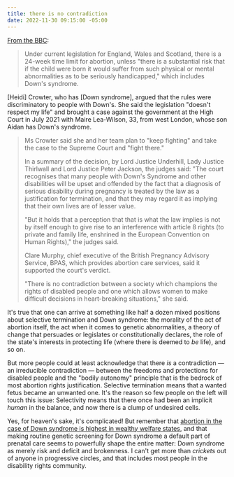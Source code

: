 ```yaml
---
title: there is no contradiction
date: 2022-11-30 09:15:00 -05:00
---
```


[From the BBC](https://www.bbc.com/news/disability-63744073):

>Under current legislation for England, Wales and Scotland, there is a 24-week time limit for abortion, unless "there is a substantial risk that if the child were born it would suffer from such physical or mental abnormalities as to be seriously handicapped," which includes Down's syndrome.
>
[Heidi] Crowter, who has [Down syndrome], argued that the rules were discriminatory to people with Down's. She said the legislation "doesn't respect my life" and brought a case against the government at the High Court in July 2021 with Maire Lea-Wilson, 33, from west London, whose son Aidan has Down's syndrome.
>
>Ms Crowter said she and her team plan to "keep fighting" and take the case to the Supreme Court and "fight there."
>
>In a summary of the decision, by Lord Justice Underhill, Lady Justice Thirlwall and Lord Justice Peter Jackson, the judges said: "The court recognises that many people with Down's Syndrome and other disabilities will be upset and offended by the fact that a diagnosis of serious disability during pregnancy is treated by the law as a justification for termination, and that they may regard it as implying that their own lives are of lesser value.
>
>"But it holds that a perception that that is what the law implies is not by itself enough to give rise to an interference with article 8 rights (to private and family life, enshrined in the European Convention on Human Rights)," the judges said.
>
>Clare Murphy, chief executive of the British Pregnancy Advisory Service, BPAS, which provides abortion care services, said it supported the court's verdict.
>
>"There is no contradiction between a society which champions the rights of disabled people and one which allows women to make difficult decisions in heart-breaking situations," she said.

It's true that one can arrive at something like half a dozen mixed positions about selective termination and Down syndrome: the morality of the act of abortion itself, the act when it comes to genetic abnormalities, a theory of change that persuades or legislates or constitutionally declares, the role of the state's interests in protecting life (where there is deemed to *be* life), and so on. 

But more people could at least acknowledge that there *is* a contradiction — an irreducible contradiction — between the freedoms and protections for disabled people and the "bodily autonomy" principle that is the bedrock of most abortion rights justification. Selective termination means that a wanted fetus became an unwanted one. It's the reason so few people on the left will touch this issue: Selectivity means that there once had been an implicit *human* in the balance, and now there is a clump of undesired cells. 

Yes, for heaven's sake, it's complicated! But remember that [abortion in the case of Down syndrome is highest in wealthy welfare states](https://www.theatlantic.com/magazine/archive/2020/12/the-last-children-of-down-syndrome/616928/), and that making routine genetic screening for Down syndrome a default part of prenatal care seems to powerfully shape the entire matter: Down syndrome as merely risk and deficit and brokenness. I can't get more than *crickets* out of anyone in progressive circles, and that includes most people in the disability rights community. 
